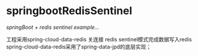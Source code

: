 # springbootRedisSentinel

*springBoot + redis sentinel example...*

工程采用spring-cloud-data-redis 关连接 redis sentinel模式完成数据写入redis
spring-cloud-data-redis采用了spring-data-jpd的底层实现； 

